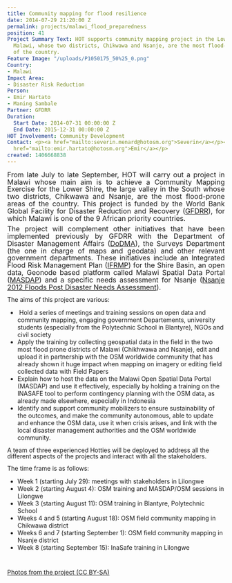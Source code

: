 ```yaml
---
title: Community mapping for flood resilience
date: 2014-07-29 21:20:00 Z
permalink: projects/malawi_flood_preparedness
position: 41
Project Summary Text: HOT supports community mapping project in the Lower Shire of
  Malawi, whose two districts, Chikwawa and Nsanje, are the most flood-prone areas
  of the country.
Feature Image: "/uploads/P1050175_50%25_0.png"
Country:
- Malawi
Impact Area:
- Disaster Risk Reduction
Person:
- Emir Hartato
- Maning Sambale
Partner: GFDRR
Duration:
  Start Date: 2014-07-31 00:00:00 Z
  End Date: 2015-12-31 00:00:00 Z
HOT Involvement: Community Development
Contact: <p><a href="mailto:severin.menard@hotosm.org">Severin</a></p><p><a href="mailto:emmanuel.sambale@hotosm.org">Maning</a></p><p><a
  href="mailto:emir.hartato@hotosm.org">Emir</a></p>
created: 1406668838
---
```


<p style="margin-top: 0.08in; margin-bottom: 0.08in; line-height: 120%;" align="justify"><font style="font-size: 12pt;" size="3">From late July to late September, HOT will carry out a project in Malawi whose main aim is to achieve a Community Mapping Exercise for the Lower Shire, the large valley in the South whose two districts, </font><font style="font-size: 12pt;" size="3">Chikwawa and Nsanje, </font><font style="font-size: 12pt;" size="3">are the most </font><font style="font-size: 12pt;" size="3">flood-</font><font style="font-size: 12pt;" size="3">prone</font><font style="font-size: 12pt;" size="3"> areas</font><font style="font-size: 12pt;" size="3"> of </font><font style="font-size: 12pt;" size="3">the country. This project is funded by the World Bank </font><font style="font-size: 12pt;" size="3">Global Facility for Disaster Reduction and Recovery (<a href="https://www.gfdrr.org/about_gfdrr">GFDRR</a>), </font><font style="font-size: 12pt;" size="3">for which</font><font style="font-size: 12pt;" size="3"> Malawi is one of the 9 African priority countries. </font></p><p style="margin-top: 0.08in; margin-bottom: 0.08in; line-height: 120%;" align="justify"><font style="font-size: 12pt;" size="3">The </font><font style="font-size: 12pt;" size="3">project </font><font style="font-size: 12pt;" size="3">will complement </font><font style="font-size: 12pt;" size="3">other i</font><font style="font-size: 12pt;" size="3">nitiatives that have been implemented </font><font style="font-size: 12pt;" size="3">previously by</font><font style="font-size: 12pt;" size="3"> GFDRR </font><font style="font-size: 12pt;" size="3">with</font><font style="font-size: 12pt;" size="3"> the Department of Disaster Management Affairs (<a href="http://www.preventionweb.net/english/professional/contacts/profile.php?id=4495">DoDMA</a>), </font><font style="font-size: 12pt;" size="3">the </font><font style="font-size: 12pt;" size="3">Surveys Department </font><font style="font-size: 12pt;" size="3">(the one in charge of maps and geodata) </font><font style="font-size: 12pt;" size="3">and other relevant government departments. These initiatives include </font><font style="font-size: 12pt;" size="3">an</font><font style="font-size: 12pt;" size="3"> Integrated Flood Risk Management Plan (<a href="http://www.google.com/url?sa=t&amp;rct=j&amp;q=&amp;esrc=s&amp;source=web&amp;cd=6&amp;ved=0CD4QFjAF&amp;url=http%3A%2F%2Fwww.masdap.mw%2Fdocuments%2F183%2Fdownload&amp;ei=GRPYU-j7HoPP0QWJzoHQBA&amp;usg=AFQjCNEcNQfWUF4tBu8f4jPMacU-30-l7Q&amp;sig2=P__fCK9hiQhz9MNKfUrkZw&amp;bvm=bv.71778758,d.d2k">IFRMP</a>) for the Shire Basin, </font><font style="font-size: 12pt;" size="3">an open data, Geonode based platform called</font><font style="font-size: 12pt;" size="3"> Malawi Spatial Data Portal (<a href="http://www.masdap.mw/">MASDAP</a>) and </font><font style="font-size: 12pt;" size="3">a specific needs assessment for Nsanje (</font><a href="https://gfdrr.org/sites/gfdrr.org/files/Malawi_Nsanje_District_Disaster_Impact_Assessment_2012_Full.pdf"><font style="font-size: 12pt;" size="3">Nsanje 2012 Floods Post Disaster Needs Assessment</font></a><font style="font-size: 12pt;" size="3">). </font></p><p style="margin-bottom: 0in; line-height: 100%;">The aims of this project are various:</p><ul><li>&nbsp;Hold a series of meetings and training sessions on open data and community mapping, engaging government Departements, university students (especially from the Polytechnic School in Blantyre), NGOs and civil society</li><li>Apply the training by collecting geospatial data in the field in the two most flood prone districts of Malawi (Chikhwawa and Nsanje), edit and upload it in partnership with the OSM worldwide community that has already shown it huge impact when mapping on imagery or editing field collected data with Field Papers</li><li>Explain how to host the data on the Malawi Open Spatial Data Portal (MASDAP) and use it effectively, especially by holding a training on the INASAFE tool to perform contingency planning with the OSM data, as already made elsewhere, especially in Indonesia</li><li>Identify and support community mobilizers to ensure sustainability of the outcomes, and make the community autonomous, able to update and enhance the OSM data, use it when crisis arises, and link with the local disaster management authorities and the OSM worldwide community.</li></ul><p style="margin-bottom: 0in; line-height: 100%;">A team of three experienced Hotties will be deployed to address all the different aspects of the projects and interact with all the stakeholders.</p><p style="margin-bottom: 0in; line-height: 100%;">The time frame is as follows:</p><ul><li>Week 1 (starting July 29): meetings with stakeholders in Lilongwe</li><li>Week 2 (starting August 4): OSM training and MASDAP/OSM sessions in Lilongwe</li><li>Week 3 (starting August 11): OSM training in Blantyre, Polytechnic School</li><li>Weeks 4 and 5 (starting August 18): OSM field community mapping in Chikwawa district</li><li>Weeks 6 and 7 (starting September 1): OSM field community mapping in Nsanje district</li><li>Week 8 (starting September 15): InaSafe training in Lilongwe</li></ul><p style="margin-bottom: 0in; line-height: 100%;">&nbsp;</p><p style="margin-bottom: 0in; line-height: 100%;"><a href="https://flic.kr/s/aHsk3qRQWG" target="_blank">Photos from the project (CC BY-SA)</a></p><p>&nbsp;</p>
